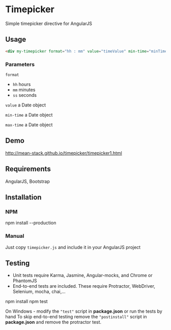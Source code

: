 # Timepicker
Simple timepicker directive for AngularJS

## Usage

```HTML
<div my-timepicker format="hh : mm" value="timeValue" min-time="minTime" max-time="maxTime"></div>
```
### Parameters
`format`
- `hh` hours
- `mm` minutes
- `ss` seconds

`value` a Date object

`min-time` a Date object

`max-time` a Date object

## Demo

http://mean-stack.github.io/timepicker/timepicker1.html

## Requirements

AngularJS, Bootstrap

## Installation

### NPM
npm install --production

### Manual
Just copy `timepicker.js` and include it in your AngularJS project

## Testing

- Unit tests require Karma, Jasmine, Angular-mocks, and Chrome or PhantomJS
- End-to-end tests are included. These require Protractor, WebDriver, Selenium, mocha, chai,...

npm install
npm test

On Windows - modify the `"test"` script in <b>package.json</b> or run the tests by hand
To skip end-to-end testing remove the `"postinstall"` script in <b>package.json</b> and remove the protractor test.
